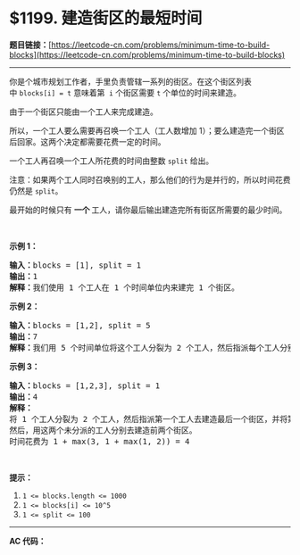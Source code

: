 # $1199. 建造街区的最短时间

**题目链接：**[https://leetcode-cn.com/problems/minimum-time-to-build-blocks](https://leetcode-cn.com/problems/minimum-time-to-build-blocks)

---

<div class="content__1Y2H">
 <div class="notranslate">
  <p>你是个城市规划工作者，手里负责管辖一系列的街区。在这个街区列表中&nbsp;<code>blocks[i] = t</code>&nbsp;意味着第 &nbsp;<code>i</code>&nbsp;个街区需要&nbsp;<code>t</code>&nbsp;个单位的时间来建造。</p> 
  <p>由于一个街区只能由一个工人来完成建造。</p> 
  <p>所以，一个工人要么需要再召唤一个工人（工人数增加 1）；要么建造完一个街区后回家。这两个决定都需要花费一定的时间。</p> 
  <p>一个工人再召唤一个工人所花费的时间由整数&nbsp;<code>split</code>&nbsp;给出。</p> 
  <p>注意：如果两个工人同时召唤别的工人，那么他们的行为是并行的，所以时间花费仍然是&nbsp;<code>split</code>。</p> 
  <p>最开始的时候只有&nbsp;<strong>一个&nbsp;</strong>工人，请你最后输出建造完所有街区所需要的最少时间。</p> 
  <p>&nbsp;</p> 
  <p><strong>示例 1：</strong></p> 
  <pre class="language-text"><strong>输入：</strong>blocks = [1], split = 1
<strong>输出：</strong>1
<strong>解释：</strong>我们使用 1 个工人在 1 个时间单位内来建完 1 个街区。
</pre> 
  <p><strong>示例&nbsp;2：</strong></p> 
  <pre class="language-text"><strong>输入：</strong>blocks = [1,2], split = 5
<strong>输出：</strong>7
<strong>解释：</strong>我们用 5 个时间单位将这个工人分裂为 2 个工人，然后指派每个工人分别去建造街区，从而时间花费为 5 + max(1, 2) = 7
</pre> 
  <p><strong>示例 3：</strong></p> 
  <pre class="language-text"><strong>输入：</strong>blocks = [1,2,3], split = 1
<strong>输出：</strong>4
<strong>解释：
</strong>将 1 个工人分裂为 2 个工人，然后指派第一个工人去建造最后一个街区，并将第二个工人分裂为 2 个工人。
然后，用这两个未分派的工人分别去建造前两个街区。
时间花费为 1 + max(3, 1 + max(1, 2)) = 4
</pre> 
  <p>&nbsp;</p> 
  <p><strong>提示：</strong></p> 
  <ol> 
   <li><code>1 &lt;= blocks.length &lt;= 1000</code></li> 
   <li><code>1 &lt;= blocks[i] &lt;= 10^5</code></li> 
   <li><code>1 &lt;= split &lt;= 100</code></li> 
  </ol> 
 </div>
</div>

---

**AC 代码：**

```java

```